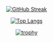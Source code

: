 <section align="center">
  
  [![GitHub Streak](https://github-readme-streak-stats.herokuapp.com?user=VladimirShalamanov&theme=outrun&border_radius=10&date_format=j%20M%5B%20Y%5D&card_width=400)](https://git.io/streak-stats)
  
  [![Top Langs](https://github-readme-stats.vercel.app/api/top-langs/?username=VladimirShalamanov&langs_count=8&card_width=400&border_radius=10&layout=compact&theme=neon)](https://github.com/anuraghazra/github-readme-stats)

  [![trophy](https://github-trophies.vercel.app/?username=VladimirShalamanov&margin-w=10&margin-h=10&theme=radical)](https://github.com/VladimirShalamanov/github-trophies)

</section>
